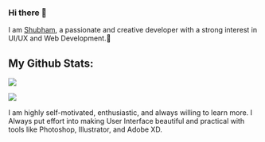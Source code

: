 ### Hi there 👋

<!--
**shubs997/shubs997** is a ✨ _special_ ✨ repository because its `README.md` (this file) appears on your GitHub profile.
--> 
I am [Shubham](https://www.kumar-saurabh.com/), a passionate and creative developer with a strong interest in UI/UX and Web Development.🎯 
 
 ## My Github Stats:
 
<a href="https://hits.seeyoufarm.com"><img src="https://hits.seeyoufarm.com/api/count/incr/badge.svg?url=https%3A%2F%2Fgithub.com%2Fgjbae1212%2Fhit-counter&count_bg=%2300C2FF&title_bg=%23474747&icon=&icon_color=%23E7E7E7&title=hits&edge_flat=false"/></a>
<br />

<div>
<a href="https://readme-stats-cfgj2cxdy.vercel.app/api?username=shubs997&count_private=true&show_icons=true&theme=tokyonight">
  <img  align="left" src="https://readme-stats-cfgj2cxdy.vercel.app/api?username=shubs997&count_private=true&show_icons=true&theme=tokyonight" />
</a>
</div>
<br />

I am highly self-motivated, enthusiastic, and always willing to learn more. I Always put effort into making User Interface beautiful and practical with tools like Photoshop, Illustrator, and Adobe XD.
